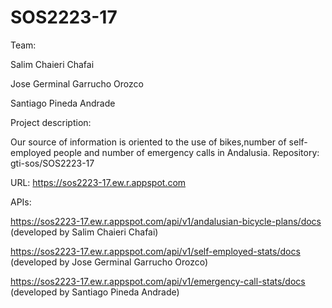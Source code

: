 # SOS2223-17



Team:

Salim Chaieri Chafai

Jose Germinal Garrucho Orozco

Santiago Pineda Andrade

Project description:

Our source of information is oriented to the use of bikes,number of self-employed people and number of emergency calls in Andalusia.
Repository: gti-sos/SOS2223-17


URL: https://sos2223-17.ew.r.appspot.com


APIs:

https://sos2223-17.ew.r.appspot.com/api/v1/andalusian-bicycle-plans/docs (developed by Salim Chaieri Chafai)

https://sos2223-17.ew.r.appspot.com/api/v1/self-employed-stats/docs (developed by Jose Germinal Garrucho Orozco)

https://sos2223-17.ew.r.appspot.com/api/v1/emergency-call-stats/docs (developed by Santiago Pineda Andrade)
